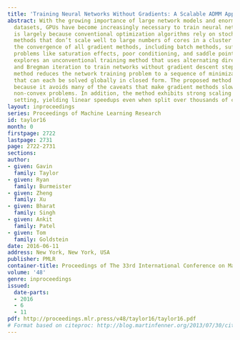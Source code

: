 ```yaml
---
title: 'Training Neural Networks Without Gradients: A Scalable ADMM Approach'
abstract: With the growing importance of large network models and enormous training
  datasets, GPUs have become increasingly necessary to train neural networks. This
  is largely because conventional optimization algorithms rely on stochastic gradient
  methods that don’t scale well to large numbers of cores in a cluster setting. Furthermore,
  the convergence of all gradient methods, including batch methods, suffers from common
  problems like saturation effects, poor conditioning, and saddle points. This paper
  explores an unconventional training method that uses alternating direction methods
  and Bregman iteration to train networks without gradient descent steps. The proposed
  method reduces the network training problem to a sequence of minimization sub-steps
  that can each be solved globally in closed form. The proposed method is advantageous
  because it avoids many of the caveats that make gradient methods slow on highly
  non-convex problems. In addition, the method exhibits strong scaling in the distributed
  setting, yielding linear speedups even when split over thousands of cores.
layout: inproceedings
series: Proceedings of Machine Learning Research
id: taylor16
month: 0
firstpage: 2722
lastpage: 2731
page: 2722-2731
sections: 
author:
- given: Gavin
  family: Taylor
- given: Ryan
  family: Burmeister
- given: Zheng
  family: Xu
- given: Bharat
  family: Singh
- given: Ankit
  family: Patel
- given: Tom
  family: Goldstein
date: 2016-06-11
address: New York, New York, USA
publisher: PMLR
container-title: Proceedings of The 33rd International Conference on Machine Learning
volume: '48'
genre: inproceedings
issued:
  date-parts:
  - 2016
  - 6
  - 11
pdf: http://proceedings.mlr.press/v48/taylor16/taylor16.pdf
# Format based on citeproc: http://blog.martinfenner.org/2013/07/30/citeproc-yaml-for-bibliographies/
---
```

